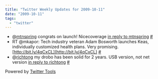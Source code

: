 ```yaml
---
title: "Twitter Weekly Updates for 2009-10-11"
date: "2009-10-11"
tags: 
  - "twitter"
---
```


- @[mtnspring](http://twitter.com/mtnspring) congrats on launch! Nicecoverage [in reply to mtnspring](http://twitter.com/mtnspring/statuses/4655481639) [#](http://twitter.com/jhludwig/statuses/4663350842)
- RT @mkapor: Tech industry veteran Adam Bosworth launches Keas, individually customized health plans. Very promising. [http://bit.ly/4qCxCL](http://bit.ly/4qCxCL) [#](http://twitter.com/jhludwig/statuses/4663402171)
- @[richtong](http://twitter.com/richtong) my drobo has been solid for 2 years. USB version, not net version [in reply to richtong](http://twitter.com/richtong/statuses/4777193162) [#](http://twitter.com/jhludwig/statuses/4781812864)

Powered by [Twitter Tools](http://alexking.org/projects/wordpress)
